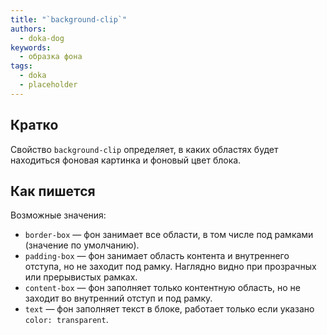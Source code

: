 ```yaml
---
title: "`background-clip`"
authors:
  - doka-dog
keywords:
  - образка фона
tags:
  - doka
  - placeholder
---
```


## Кратко

Свойство `background-clip` определяет, в каких областях будет находиться фоновая картинка и фоновый цвет блока.

## Как пишется

Возможные значения:

- `border-box` — фон занимает все области, в том числе под рамками (значение по умолчанию).
- `padding-box` — фон занимает область контента и внутреннего отступа, но не заходит под рамку. Наглядно видно при прозрачных или прерывистых рамках.
- `content-box` — фон заполняет только контентную область, но не заходит во внутренний отступ и под рамку.
- `text` — фон заполняет текст в блоке, работает только если указано `color: transparent`.
